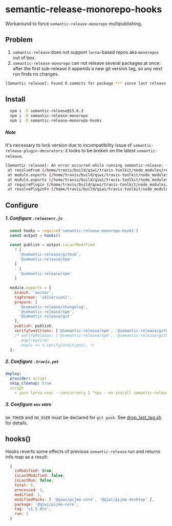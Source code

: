 # semantic-release-monorepo-hooks
Workaround to force `semantic-release-monorepo` multipublishing.

## Problem
1) `semantic-release` does not support `lerna`-based repos aka `monorepos` out of box.
2) `semantic-release-monorepo` can not release several packages at once: after the first sub-release it appends a new git version tag, so any next run finds no changes.
```bash
[Semantic release]: Found 0 commits for package *** since last release
``` 

## Install
```bash
  npm i -D semantic-release@15.6.3
  npm i -D semantic-release-monorepo
  npm i -D semantic-release-monorepo-hooks
```
##### Note
It's necessary to lock version due to incompatibility issue of `semantic-release-plugin-decorators`: it looks to be broken on the latest `semantic-release`.
```bash
[Semantic release]: An error occurred while running semantic-release: { TypeError: Expected `moduleId` to be of type `string`, got `object`
 at resolveFrom (/home/travis/build/qiwi/travis-toolkit/node_modules/resolve-from/index.js:11:9)
 at module.exports (/home/travis/build/qiwi/travis-toolkit/node_modules/resolve-from/index.js:34:41)
 at module.exports (/home/travis/build/qiwi/travis-toolkit/node_modules/import-from/index.js:4:49)
 at requirePlugin (/home/travis/build/qiwi/travis-toolkit/node_modules/semantic-release-plugin-decorators/src/index.js:4:33)
 at resolvePluginFn (/home/travis/build/qiwi/travis-toolkit/node_modules/semantic-release-plugin-decorators/src/index.js:18:18)
```

## Configure
##### 1. Configure `.releaserc.js`
```javascript
  const hooks = require('semantic-release-monorepo-hooks')
  const output = hooks()
  
  const publish = output.isLastModified
    ? [
      '@semantic-release/github',
      '@semantic-release/npm'
    ]
    : [
      '@semantic-release/npm'
    ]
  
  module.exports = {
    branch: 'master',
    tagFormat: 'v${version}',
    prepare: [
      '@semantic-release/changelog',
      '@semantic-release/npm',
      '@semantic-release/git'
    ],
    publish: publish,
    verifyConditions: ['@semantic-release/npm', '@semantic-release/github'],
    /* verifyRelease: ['@semantic-release/npm', '@semantic-release/github']
      .map(require)
      .map(x => x.verifyConditions), */
  };
```

##### 2. Configure `.travis.yml`
```yaml
deploy:
  provider: script
  skip_cleanup: true
  script
    - yarn lerna exec --concurrency 1 "npx --no-install semantic-release -e semantic-release-monorepo" && node -e "require('semantic-release-monorepo-hooks').hookAfterAll()"
```

##### 3. Configure `env` vars
`GH_TOKEN` and `GH_USER` must be declared for `git push`. See [drop_last_tag.sh](./src/drop_last_tag.sh) for details.

## hooks()
Hooks reverts some effects of previous `semantic-release` run and returns info map as a result:
```javascript
  {
    isModified: true,
    isLastModified: false,
    isLastRun: false,
    total: 5,
    processed: 1,
    modified: 2,
    modifiedPacks: [ '@qiwi/pijma-core', '@qiwi/pijma-desktop' ],
    package: '@qiwi/pijma-core',
    tag: 'v1.5.0\n',
    run: 1
  }
```